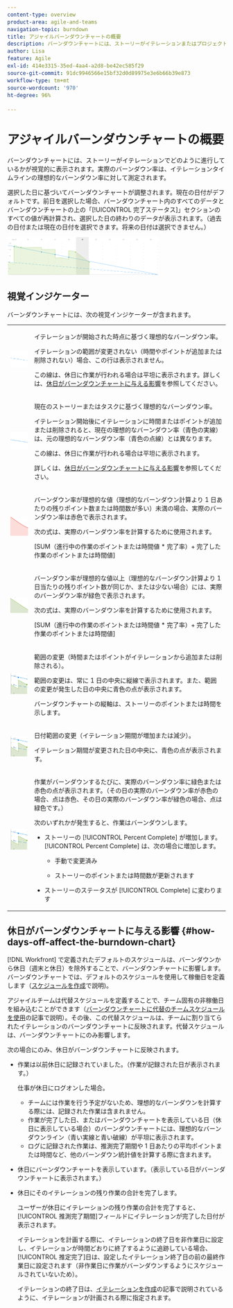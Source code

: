 ```yaml
---
content-type: overview
product-area: agile-and-teams
navigation-topic: burndown
title: アジャイルバーンダウンチャートの概要
description: バーンダウンチャートには、ストーリーがイテレーションまたはプロジェクトでどのように進行しているかが視覚的に表示されます。実際のバーンダウン率は、イテレーションまたはプロジェクトタイムラインの理想的なバーンダウン率に対して測定されます。
author: Lisa
feature: Agile
exl-id: 414e3315-35ed-4aa4-a2d8-be42ec585f29
source-git-commit: 91dc9946566e15bf32d0d89975e3e6b66b39e873
workflow-type: tm+mt
source-wordcount: '970'
ht-degree: 96%

---
```


# アジャイルバーンダウンチャートの概要

バーンダウンチャートには、ストーリーがイテレーションでどのように進行しているかが視覚的に表示されます。実際のバーンダウン率は、イテレーションタイムラインの理想的なバーンダウン率に対して測定されます。

選択した日に基づいてバーンダウンチャートが調整されます。現在の日付がデフォルトです。前日を選択した場合、バーンダウンチャート内のすべてのデータとバーンダウンチャートの上の「[!UICONTROL 完了ステータス]」セクションのすべての値が再計算され、選択した日の終わりのデータが表示されます。（過去の日付または現在の日付を選択できます。将来の日付は選択できません。）

![](assets/agile-iteration-burndown-350x88.png)

## 視覚インジケーター

バーンダウンチャートには、次の視覚インジケーターが含まれます。

<table style="table-layout:auto"> 
 <col> 
 <col> 
 <tbody> 
  <tr> 
   <td role="rowheader"> <img src="assets/agile-iteration-burndown-dottedblue.png" alt="理想的なバーンダウン率開始"> </td> 
   <td> <p>イテレーションが開始された時点に基づく理想的なバーンダウン率。</p> <p>イテレーションの範囲が変更されない（時間やポイントが追加または削除されない）場合、この行は表示されません。</p> <p>この線は、休日に作業が行われる場合は平坦に表示されます。詳しくは、<a title="アジャイルバーンダウンチャートの使用" href="#how-days-off-affect-the-burndown-chart" class="MCXref xref">休日がバーンダウンチャートに与える影響</a>を参照してください。</p> </td> 
  </tr> 
  <tr> 
   <td role="rowheader"> <img src="assets/agile-iteration-burndown-solidblue.png" alt="ストーリーまたはタスクの理想的なバーンダウン率"> </td> 
   <td> <p>現在のストーリーまたはタスクに基づく理想的なバーンダウン率。</p> <p>イテレーション開始後にイテレーションに時間またはポイントが追加または削除されると、現在の理想的なバーンダウン率（青色の実線）は、元の理想的なバーンダウン率（青色の点線）とは異なります。</p> <p>この線は、休日に作業が行われる場合は平坦に表示されます。</p> <p>詳しくは、<a title="アジャイルバーンダウンチャートの使用" href="#how-days-off-affect-the-burndown-chart" class="MCXref xref">休日がバーンダウンチャートに与える影響</a>を参照してください。</p> </td> 
  </tr> 
  <tr> 
   <td role="rowheader"> <img src="assets/agile-iteration-burndown-red.png" alt="実際のバーンダウン率（赤）"> </td> 
   <td> <p>バーンダウン率が理想的な値（理想的なバーンダウン計算より 1 日あたりの残りポイント数または時間数が多い）未満の場合、実際のバーンダウン率は赤色で表示されます。</p> <p>次の式は、実際のバーンダウン率を計算するために使用されます。</p> <p>[SUM（進行中の作業のポイントまたは時間値 * 完了率）+ 完了した作業のポイントまたは時間値]</p> </td> 
  </tr> 
  <tr> 
   <td role="rowheader"> <img src="assets/agile-iteration-burndown-green.png" alt="実際のバーンダウン率（緑）"> </td> 
   <td> <p>バーンダウン率が理想的な値以上（理想的なバーンダウン計算より 1 日当たりの残りポイント数が同じか、または少ない場合）には、実際のバーンダウン率が緑色で表示されます。</p> <p>次の式は、実際のバーンダウン率を計算するために使用されます。</p> <p>[SUM（進行中の作業のポイントまたは時間値 * 完了率）+ 完了した作業のポイントまたは時間値]</p> </td> 
  </tr> 
  <tr> 
   <td role="rowheader"> <img src="assets/agile-iteration-burndown-scope.png" alt="スコープの変更"> </td> 
   <td> <p>範囲の変更（時間またはポイントがイテレーションから追加または削除される）。</p> <p>範囲の変更は、常に 1 日の中央に縦線で表示されます。また、範囲の変更が発生した日の中央に青色の点が表示されます。</p> <p>バーンダウンチャートの縦軸は、ストーリーのポイントまたは時間を示します。</p> </td> 
  </tr> 
  <tr> 
   <td role="rowheader"> <img src="assets/agile-iteration-burndown-scope.png" alt="日付範囲の変更"> </td> 
   <td> <p>日付範囲の変更（イテレーション期間が増加または減少）。</p> <p>イテレーション期間が変更された日の中央に、青色の点が表示されます。</p> </td> 
  </tr> 
  <tr> 
   <td role="rowheader"> <img src="assets/agile-iteration-burndown-scope.png" alt="焼け落ちた仕事のためのジーンドット"> </td> 
   <td> <p>作業がバーンダウンするたびに、実際のバーンダウン率に緑色または赤色の点が表示されます。（その日の実際のバーンダウン率が赤色の場合、点は赤色、その日の実際のバーンダウン率が緑色の場合、点は緑色です。）</p> <p>次のいずれかが発生すると、作業はバーンダウンします。</p> 
    <ul> 
     <li> ストーリーの [!UICONTROL Percent Complete] が増加します。<br>[!UICONTROL Percent Complete] は、次の場合に増加します。 
      <ul> 
       <li> <p>手動で変更済み</p> </li> 
       <li> <p>ストーリーのポイントまたは時間数が更新されます</p> </li> 
      </ul></li>  
     <li>ストーリーのステータスが [!UICONTROL Complete] に変わります</li> 
    </ul> </td> 
  </tr> 
 </tbody> 
</table>

## 休日がバーンダウンチャートに与える影響 {#how-days-off-affect-the-burndown-chart}

[!DNL Workfront] で定義されたデフォルトのスケジュールは、バーンダウンから休日（週末と休日）を除外することで、バーンダウンチャートに影響します。バーンダウンチャートでは、デフォルトのスケジュールを使用して稼働日を定義します（[スケジュールを作成](../../../administration-and-setup/set-up-workfront/configure-timesheets-schedules/create-schedules.md)で説明)。

アジャイルチームは代替スケジュールを定義することで、チーム固有の非稼働日を組み込むことができます（[バーンダウンチャートに代替のチームスケジュールを使用](../../../agile/use-scrum-in-an-agile-team/burndown/use-alt-team-schedule-burndown-charts.md)の記事で説明）。その後、この代替スケジュールは、チームに割り当てられたイテレーションのバーンダウンチャートに反映されます。代替スケジュールは、バーンダウンチャートにのみ影響します。

次の場合にのみ、休日がバーンダウンチャートに反映されます。

* 作業は以前休日に記録されていました。（作業が記録された日が表示されます。）

  仕事が休日にログオンした場合。

   * チームには作業を行う予定がないため、理想的なバーンダウンを計算する際には、記録された作業は含まれません。
   * 作業が完了した日、またはバーンダウンチャートを表示している日（休日に表示している場合）のバーンダウンチャートには、理想的なバーンダウンライン（青い実線と青い破線）が平坦に表示されます。
   * ログに記録された作業は、推測完了期間や 1 日あたりの平均ポイントまたは時間など、他のバーンダウン統計値を計算する際に含まれます。

* 休日にバーンダウンチャートを表示しています。（表示している日がバーンダウンチャートに表示されます。）
* 休日にそのイテレーションの残り作業の合計を完了します。

  ユーザーが休日にイテレーションの残り作業の合計を完了すると、[!UICONTROL 推測完了期間]フィールドにイテレーションが完了した日付が表示されます。

  イテレーションを計画する際に、イテレーションの終了日を非作業日に設定し、イテレーションが時間どおりに終了するように追跡している場合、[!UICONTROL 推定完了]日は、設定したイテレーション終了日の前の最終作業日に設定されます（非作業日に作業がバーンダウンするようにスケジュールされていないため）。

  イテレーションの終了日は、[イテレーションを作成](../../../agile/use-scrum-in-an-agile-team/iterations/create-an-iteration.md)の記事で説明されているように、イテレーションが計画される際に指定されます。
